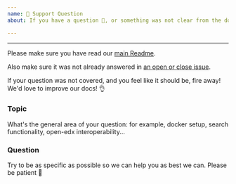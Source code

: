 ```yaml
---
name: 🤗 Support Question
about: If you have a question 💬, or something was not clear from the docs!

---
```


<!-- ^ Click "Preview" for a nicer view! ^
We primarily use GitHub as an issue tracker. If however you're encountering an issue not covered in the docs, we may be able to help! -->

---

Please make sure you have read our [main Readme](https://github.com/openfun/verna).

Also make sure it was not already answered in [an open or close issue](https://github.com/openfun/verna/issues).

If your question was not covered, and you feel like it should be, fire away! We'd love to improve our docs! 👌

### Topic
What's the general area of your question: for example, docker setup, search functionality, open-edx interoperability...

### Question
Try to be as specific as possible so we can help you as best we can. Please be patient 🙏

